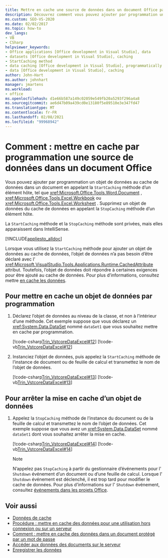 ```yaml
---
title: Mettre en cache une source de données dans un document Office par programmation
description: Découvrez comment vous pouvez ajouter par programmation un objet de données au cache de données dans un document en appelant la méthode StartCaching d’un élément hôte.
ms.custom: SEO-VS-2020
ms.date: 02/02/2017
ms.topic: how-to
dev_langs:
- VB
- CSharp
helpviewer_keywords:
- Office applications [Office development in Visual Studio], data
- datasets [Office development in Visual Studio], caching
- StartCaching method
- data caching [Office development in Visual Studio], programmatically
- data [Office development in Visual Studio], caching
author: John-Hart
ms.author: johnhart
manager: jmartens
ms.workload:
- office
ms.openlocfilehash: d1e66b587a149c02059e549fb20a5293f296a4a8
ms.sourcegitcommit: ae6d47b09a439cd0e13180f5e89510e3e347fd47
ms.translationtype: MT
ms.contentlocale: fr-FR
ms.lasthandoff: 02/08/2021
ms.locfileid: "99968942"
---
```

# <a name="how-to-programmatically-cache-a-data-source-in-an-office-document"></a>Comment : mettre en cache par programmation une source de données dans un document Office
  Vous pouvez ajouter par programmation un objet de données au cache de données dans un document en appelant la `StartCaching` méthode d’un élément hôte, tel que <xref:Microsoft.Office.Tools.Word.Document> , <xref:Microsoft.Office.Tools.Excel.Workbook> ou <xref:Microsoft.Office.Tools.Excel.Worksheet> . Supprimez un objet de données du cache de données en appelant la `StopCaching` méthode d’un élément hôte.

 La `StartCaching` méthode et la `StopCaching` méthode sont privées, mais elles apparaissent dans IntelliSense.

 [!INCLUDE[appliesto_alldoc](../vsto/includes/appliesto-alldoc-md.md)]

 Lorsque vous utilisez la `StartCaching` méthode pour ajouter un objet de données au cache de données, l’objet de données n’a pas besoin d’être déclaré avec l' <xref:Microsoft.VisualStudio.Tools.Applications.Runtime.CachedAttribute> attribut. Toutefois, l’objet de données doit répondre à certaines exigences pour être ajouté au cache de données. Pour plus d’informations, consultez mettre [en cache les données](../vsto/caching-data.md).

## <a name="to-programmatically-cache-a-data-object"></a>Pour mettre en cache un objet de données par programmation

1. Déclarez l’objet de données au niveau de la classe, et non à l’intérieur d’une méthode. Cet exemple suppose que vous déclarez un <xref:System.Data.DataSet> nommé `dataSet1` que vous souhaitez mettre en cache par programmation.

     [!code-csharp[Trin_VstcoreDataExcel#12](../vsto/codesnippet/CSharp/Trin_VstcoreDataExcelCS/Sheet1.cs#12)]
     [!code-vb[Trin_VstcoreDataExcel#12](../vsto/codesnippet/VisualBasic/Trin_VstcoreDataExcelVB/Sheet1.vb#12)]

2. Instanciez l’objet de données, puis appelez la `StartCaching` méthode de l’instance de document ou de feuille de calcul et transmettez le nom de l’objet de données.

     [!code-csharp[Trin_VstcoreDataExcel#13](../vsto/codesnippet/CSharp/Trin_VstcoreDataExcelCS/Sheet1.cs#13)]
     [!code-vb[Trin_VstcoreDataExcel#13](../vsto/codesnippet/VisualBasic/Trin_VstcoreDataExcelVB/Sheet1.vb#13)]

## <a name="to-stop-caching-a-data-object"></a>Pour arrêter la mise en cache d’un objet de données

1. Appelez la `StopCaching` méthode de l’instance du document ou de la feuille de calcul et transmettez le nom de l’objet de données. Cet exemple suppose que vous avez un <xref:System.Data.DataSet> nommé `dataSet1` dont vous souhaitez arrêter la mise en cache.

     [!code-csharp[Trin_VstcoreDataExcel#14](../vsto/codesnippet/CSharp/Trin_VstcoreDataExcelCS/Sheet1.cs#14)]
     [!code-vb[Trin_VstcoreDataExcel#14](../vsto/codesnippet/VisualBasic/Trin_VstcoreDataExcelVB/Sheet1.vb#14)]

    > [!NOTE]
    > N’appelez pas `StopCaching` à partir du gestionnaire d’événements pour l' `Shutdown` événement d’un document ou d’une feuille de calcul. Lorsque l' `Shutdown` événement est déclenché, il est trop tard pour modifier le cache de données. Pour plus d’informations sur l' `Shutdown` événement, consultez [événements dans les projets Office](../vsto/events-in-office-projects.md).

## <a name="see-also"></a>Voir aussi

- [Données de cache](../vsto/caching-data.md)
- [Procédure : mettre en cache des données pour une utilisation hors connexion ou sur un serveur](../vsto/how-to-cache-data-for-use-offline-or-on-a-server.md)
- [Comment : mettre en cache des données dans un document protégé par un mot de passe](../vsto/how-to-cache-data-in-a-password-protected-document.md)
- [Accéder aux données des documents sur le serveur](../vsto/accessing-data-in-documents-on-the-server.md)
- [Enregistrer les données](../data-tools/save-data-back-to-the-database.md)
